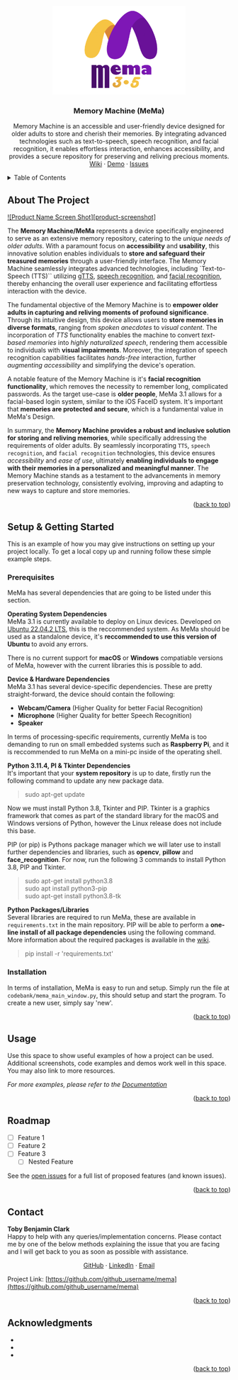 
<a name="readme-top"></a>

<!-- PROJECT LOGO -->
<br />
<div align="center">
  <a href="https://github.com/tobybenjaminclark/mema">
    <img src="imagebank/mema_logo.png" alt="Logo" width="300" height="200">
  </a>

<h3 align="center">Memory Machine (MeMa)</h3>

  <p align="center">
    Memory Machine is an accessible and user-friendly device designed for older adults to store and cherish their memories. By integrating advanced technologies such as text-to-speech, speech recognition, and facial recognition, it enables effortless interaction, enhances accessibility, and provides a secure repository for preserving and reliving precious moments.
    <br />
    <a href="https://github.com/tobybenjaminclark/mema/wiki">Wiki</a>
    ·
    <a href="https://github.com/tobybenjaminclark/mema">Demo</a>
    ·
    <a href="https://github.com/tobybenjaminclark/mema/issues">Issues</a>
  </p>
</div>



<!-- TABLE OF CONTENTS -->
<details>
  <summary>Table of Contents</summary>
  <ol>
    <li>
      <a href="#about-the-project">Project Vision</a>
    </li>
    <li>
      <a href="#setup-&-getting-started">Setup & Installation</a>
      <ul>
        <li><a href="#prerequisites">Prerequisites</a></li>
        <li><a href="#installation">Installation</a></li>
      </ul>
    </li>
    <li><a href="#usage">Usage</a></li>
    <li><a href="#roadmap">Roadmap</a></li>
    <li><a href="#contributing">Contributing</a></li>
    <li><a href="#license">License</a></li>
    <li><a href="#contact">Contact</a></li>
    <li><a href="#acknowledgments">Acknowledgments</a></li>
  </ol>
</details>



<!-- ABOUT THE PROJECT -->
## About The Project

[![Product Name Screen Shot][product-screenshot]](https://example.com)

The **Memory Machine/MeMa** represents a device specifically engineered to serve as an extensive memory repository, catering to the *unique needs of older adults*. With a paramount focus on **accessibility** and **usability**, this innovative solution enables individuals to **store and safeguard their treasured memories** through a user-friendly interface. The Memory Machine seamlessly integrates advanced technologies, including `Text-to-Speech (TTS)`` utilizing [gTTS](https://gtts.readthedocs.io/en/latest/), [speech recognition](https://pypi.org/project/SpeechRecognition/), and [facial recognition](https://pypi.org/project/face-recognition/), thereby enhancing the overall user experience and facilitating effortless interaction with the device.

The fundamental objective of the Memory Machine is to **empower older adults in capturing and reliving moments of profound significance**. Through its intuitive design, this device allows users to **store memories in diverse formats**, ranging from *spoken anecdotes* to *visual content*. The incorporation of *TTS* functionality enables the machine to convert *text-based memories* into *highly naturalized speech*, rendering them accessible to individuals with **visual impairments**. Moreover, the integration of speech recognition capabilities facilitates *hands-free* interaction, further *augmenting accessibility* and simplifying the device's operation.

A notable feature of the Memory Machine is it's **facial recognition functionality**, which removes the necessity to remember long, complicated passwords. As the target use-case is **older people**, MeMa 3.1 allows for a facial-based login system, similar to the iOS FaceID system. It's important that **memories are protected and secure**, which is a fundamental value in MeMa's Design.

In summary, the **Memory Machine provides a robust and inclusive solution for storing and reliving memories**, while specifically addressing the requirements of older adults. By seamlessly incorporating `TTS`, `speech recognition`, and `facial recognition` technologies, this device ensures *accessibility* and *ease of use*, ultimately **enabling individuals to engage with their memories in a personalized and meaningful manner**. The Memory Machine stands as a testament to the advancements in memory preservation technology, consistently evolving, improving and adapting to new ways to capture and store memories.

<p align="right">(<a href="#readme-top">back to top</a>)</p>

<!-- GETTING STARTED -->
## Setup & Getting Started

This is an example of how you may give instructions on setting up your project locally.
To get a local copy up and running follow these simple example steps.

### Prerequisites

MeMa has several dependencies that are going to be listed under this section. 

**Operating System Dependencies**<br>
MeMa 3.1 is currently available to deploy on Linux devices. Developed on [Ubuntu 22.04.2 LTS](https://releases.ubuntu.com/jammy/), this is the reccommended system. As MeMa should be used as a standalone device, it's **reccommended to use this version of Ubuntu** to avoid any errors.

There is no current support for **macOS** or **Windows** compatiable versions of MeMa, however with the current libraries this is possible to add.

**Device & Hardware Dependencies**<br>
MeMa 3.1 has several device-specific dependencies. These are pretty straight-forward, the device should contain the following:
* **Webcam/Camera** (Higher Quality for better Facial Recognition)
* **Microphone** (Higher Quality for better Speech Recognition)
* **Speaker**

In terms of processing-specific requirements, currently MeMa is too demanding to run on small embedded systems such as **Raspberry Pi**, and it is reccommended to run MeMa on a mini-pc inside of the operating shell.

**Python 3.11.4, PI & Tkinter Dependencies**<br>
It's important that your **system repository** is up to date, firstly run the following command to update any new package data.<br>
> sudo apt-get update

Now we must install Python 3.8, Tkinter and PIP. Tkinter is a graphics framework that comes as part of the standard library for the macOS and Windows versions of Python, however the Linux release does not include this base.

PIP (or pip) is Pythons package manager which we will later use to install further dependencies and libraries, such as **opencv**, **pillow** and **face_recognition**. For now, run the following 3 commands to install Python 3.8, PIP and Tkinter.
> sudo apt-get install python3.8<br>
> sudo apt install python3-pip<br>
> sudo apt-get install python3.8-tk

**Python Packages/Libraries**<br>
Several libraries are required to run MeMa, these are available in `requirements.txt` in the main repository. PIP will be able to perform a **one-line install of all package dependencies** using the following command. More information about the required packages is available in the [wiki](https://github.com/tobybenjaminclark/mema/wiki).
> pip install -r 'requirements.txt'

### Installation
In terms of installation, MeMa is easy to run and setup. Simply run the file at `codebank/mema_main_window.py`, this should setup and start the program. To create a new user, simply say 'new'.

<p align="right">(<a href="#readme-top">back to top</a>)</p>



<!-- USAGE EXAMPLES -->
## Usage

Use this space to show useful examples of how a project can be used. Additional screenshots, code examples and demos work well in this space. You may also link to more resources.

_For more examples, please refer to the [Documentation](https://example.com)_

<p align="right">(<a href="#readme-top">back to top</a>)</p>



<!-- ROADMAP -->
## Roadmap

- [ ] Feature 1
- [ ] Feature 2
- [ ] Feature 3
    - [ ] Nested Feature

See the [open issues](https://github.com/github_username/mema/issues) for a full list of proposed features (and known issues).

<p align="right">(<a href="#readme-top">back to top</a>)</p>


<!-- CONTACT -->
## Contact

**Toby Benjamin Clark**<br>
Happy to help with any queries/implementation concerns. Please contact me by one of the below methods explaining the issue that you are facing and I will get back to you as soon as possible with assistance.
<p align = "center">
<a href="https://github.com/tobybenjaminclark/">GitHub</a>
·
<a href="https://www.linkedin.com/in/toby-clark-14350815a/">LinkedIn</a>
·
<a href="mailto:tobybenjaminclark@gmail.com">Email</a>
</p>

Project Link: [https://github.com/github_username/mema](https://github.com/github_username/mema)

<p align="right">(<a href="#readme-top">back to top</a>)</p>

<!-- ACKNOWLEDGMENTS -->
## Acknowledgments

* []()
* []()
* []()

<p align="right">(<a href="#readme-top">back to top</a>)</p>